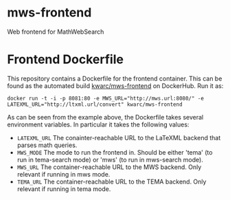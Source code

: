 mws-frontend
============
Web frontend for MathWebSearch


Frontend Dockerfile
===================

This repository contains a Dockerfile for the frontend container. This can be found as the automated build [kwarc/mws-frontend](https://hub.docker.com/r/kwarc/mws-frontend) on DockerHub. 
Run it as:

    docker run -t -i -p 8081:80 -e MWS_URL="http://mws.url:8080/" -e LATEXML_URL="http://ltxml.url/convert" kwarc/mws-frontend

As can be seen from the example above, the Dockerfile takes several environment variables. In particular it takes the following values:

- `LATEXML_URL` The conainter-reachable URL to the LaTeXML backend that parses math queries. 
- `MWS_MODE` The mode to run the frontend in. Should be either 'tema' (to run in tema-search mode) or 'mws' (to run in mws-search mode). 
- `MWS_URL` The container-reachable URL to the MWS backend. Only relevant if running in mws mode. 
- `TEMA_URL` The container-reachable URL to the TEMA backend. Only relevant if running in tema mode. 
